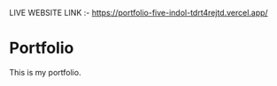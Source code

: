LIVE WEBSITE LINK :- https://portfolio-five-indol-tdrt4rejtd.vercel.app/
# Portfolio
This is my portfolio.
